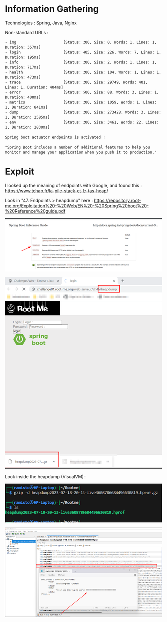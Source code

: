 # Information Gathering

Technologies : Spring, Java, Nginx

Non-standard URLs : 

```text
- img                     [Status: 200, Size: 0, Words: 1, Lines: 1, Duration: 357ms]
- login                   [Status: 405, Size: 226, Words: 7, Lines: 1, Duration: 195ms]
- info                    [Status: 200, Size: 2, Words: 1, Lines: 1, Duration: 717ms]
- health                  [Status: 200, Size: 104, Words: 1, Lines: 1, Duration: 473ms]
- trace                   [Status: 200, Size: 29749, Words: 401, Lines: 1, Duration: 404ms]
- error                   [Status: 500, Size: 88, Words: 3, Lines: 1, Duration: 400ms]
- metrics                 [Status: 200, Size: 1059, Words: 1, Lines: 1, Duration: 841ms]
- dump                    [Status: 200, Size: 273428, Words: 3, Lines: 1, Duration: 2585ms]
- env                     [Status: 200, Size: 3461, Words: 22, Lines: 1, Duration: 2830ms]

Spring boot actuator endpoints is activated ! 

"Spring Boot includes a number of additional features to help you monitor and manage your application when you push it to production."
```

# Exploit

I looked up the meaning of endpoints with Google, and found this : https://www.tchap.fr/la-pile-stack-et-le-tas-heap/

Look in "47. Endpoints > heapdump" here : https://repository.root-me.org/Exploitation%20-%20Web/EN%20-%20Spring%20boot%20-%20Reference%20guide.pdf



![heapdump.png](../../_resources/heapdump.png)


![heapdump-download.png](../../_resources/heapdump-download.png)


Look inside the heapdump (VisualVM) : 


![gzip.png](../../_resources/gzip.png)


![flag (3).png](../../_resources/flag%20%283%29.png)